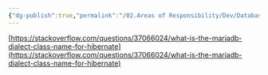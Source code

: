 ```yaml
---
{"dg-publish":true,"permalink":"/02.Areas of Responsibility/Dev/Database & Cache/MariaDB dialect class for Hibernate/","tags":["dev","db","mariadb","hibernate"],"noteIcon":""}
---
```




[https://stackoverflow.com/questions/37066024/what-is-the-mariadb-dialect-class-name-for-hibernate](https://stackoverflow.com/questions/37066024/what-is-the-mariadb-dialect-class-name-for-hibernate)